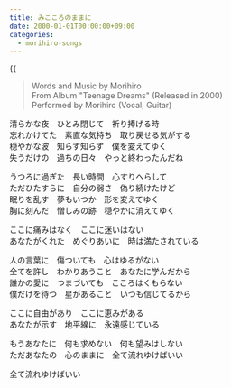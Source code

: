 ```yaml
---
title: みこころのままに
date: 2000-01-01T00:00:00+09:00
categories:
  - morihiro-songs
---
```



<!--more-->

{{<audio mikokoro>}}

> Words and Music by Morihiro  
> From Album "Teenage Dreams" (Released in 2000)  
> Performed by Morihiro (Vocal, Guitar)

清らかな夜　ひとみ閉じて　祈り捧げる時  
忘れかけてた　素直な気持ち　取り戻せる気がする  
穏やかな波　知らず知らず　僕を変えてゆく  
失うだけの　過ちの日々　やっと終わったんだね

うつろに過ぎた　長い時間　心すりへらして  
ただひたすらに　自分の弱さ　偽り続けたけど  
眠りを乱す　夢もいつか　形を変えてゆく  
胸に刻んだ　憎しみの跡　穏やかに消えてゆく
  
ここに痛みはなく　ここに迷いはない  
あなたがくれた　めぐりあいに　時は満たされている

人の言葉に　傷ついても　心はゆるがない  
全てを許し　わかりあうこと　あなたに学んだから  
誰かの愛に　つまづいても　こころはくもらない  
僕だけを待つ　星があること　いつも信じてるから

ここに自由があり　ここに恵みがある  
あなたが示す　地平線に　永遠感じている

もうあなたに　何も求めない　何も望みはしない  
ただあなたの　心のままに　全て流れゆけばいい
  
全て流れゆけばいい